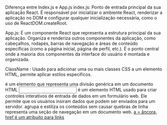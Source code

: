 Diferença entre Index.js e App.js
index.js: Ponto de entrada principal da sua aplicação React.
É responsável por inicializar o ambiente React, renderizar a aplicação no DOM e configurar qualquer inicialização necessária, como o uso de ReactDOM.createRoot.

App.js: É um componente React que representa a estrutura principal da sua aplicação.
Organiza e renderiza outros componentes da aplicação, como cabeçalhos, rodapés, barras de navegação e áreas de conteúdo específicas (como a página inicial, página de perfil, etc.).
É o ponto central onde a maioria dos componentes da interface do usuário é montada e organizada.

ClassName : Usado para adicionar uma ou mais classes CSS a um elemento HTML, permite aplicar estilos especifícos.
<div> é um elemento que representa uma divisão genérica em um documento HTML
<input> é um elemento HTML usado para criar controles interativos de entrada de dados em um formulário web. Ele permite que os usuários insiram dados que podem ser enviados para um servidor.
<span> agrupa e estiliza os conteúdos sem causar quebras de linha
<nav> representa uma seção de navegação em um documento web. 
<a href> a = âncora, href é um atribuito para links